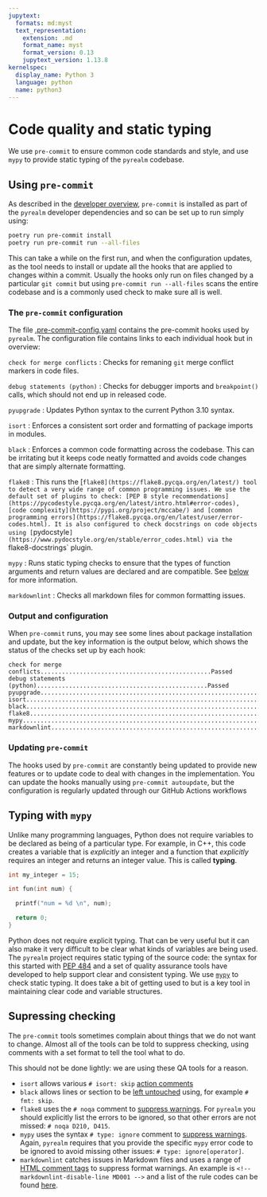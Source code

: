 ```yaml
---
jupytext:
  formats: md:myst
  text_representation:
    extension: .md
    format_name: myst
    format_version: 0.13
    jupytext_version: 1.13.8
kernelspec:
  display_name: Python 3
  language: python
  name: python3
---
```


# Code quality and static typing

We use `pre-commit` to ensure common code standards and style, and use `mypy` to provide
static typing of the `pyrealm` codebase.

## Using `pre-commit`

As described in the [developer overview](./overview.md), `pre-commit` is installed as
part of the `pyrealm` developer dependencies and so can be set up to run simply using:

```sh
poetry run pre-commit install
poetry run pre-commit run --all-files
```

This can take a while on the first run, and when the configuration updates, as the tool
needs to install or update all the hooks that are applied to changes within a commit.
Usually the hooks only run on files changed by a particular `git commit` but using
`pre-commit run --all-files` scans the entire codebase and is a commonly used check to
make sure all is well.

### The `pre-commit` configuration

The file
[.pre-commit-config.yaml](https://github.com/ImperialCollegeLondon/pyrealm/blob/develop/.pre-commit-config.yaml)
contains the pre-commit hooks used by `pyrealm`. The configuration file contains links
to each individual hook but in overview:

`check for merge conflicts`
: Checks for remaning `git` merge conflict markers in code files.

`debug statements (python)`
: Checks for debugger imports and `breakpoint()` calls, which should not end up in
released code.

`pyupgrade`
: Updates Python syntax to the current Python 3.10 syntax.

`isort`
: Enforces a consistent sort order and formatting of package imports in modules.

`black`
: Enforces a common code formatting across the codebase. This can be irritating but it
keeps code neatly formatted and avoids code changes that are simply alternate
formatting.

`flake8`
: This runs the [`flake8](https://flake8.pycqa.org/en/latest/) tool to detect a very
wide range of common programming issues. We use the default set of plugins to check: [PEP
8 style
recommendations](https://pycodestyle.pycqa.org/en/latest/intro.html#error-codes), [code
complexity](https://pypi.org/project/mccabe/) and [common programming
errors](https://flake8.pycqa.org/en/latest/user/error-codes.html). It is also configured
to check docstrings on code objects using
[`pydocstyle`](https://www.pydocstyle.org/en/stable/error_codes.html) via the
`flake8-docstrings` plugin.

`mypy`
: Runs static typing checks to ensure that the types of function arguments and return
values are declared and are compatible. See [below](#typing-with-mypy) for more
information.

`markdownlint`
: Checks all markdown files for common formatting issues.

### Output and configuration

When `pre-commit` runs, you may see some lines about package installation and update,
but the key information is the output below, which shows the status of the checks set up
by each hook:

```text
check for merge conflicts................................................Passed
debug statements (python)................................................Passed
pyupgrade................................................................Passed
isort....................................................................Passed
black....................................................................Passed
flake8...................................................................Passed
mypy.....................................................................Passed
markdownlint.............................................................Passed
```

### Updating `pre-commit`

The hooks used by `pre-commit` are constantly being updated to provide new features or
to update code to deal with changes in the implementation. You can update the hooks
manually using `pre-commit autoupdate`, but the configuration is regularly updated
through our GitHub Actions workflows

## Typing with `mypy`

Unlike many programming languages, Python does not require variables to be declared as
being of a particular type. For example, in C++, this code creates a variable that is
_explicitly_ an integer and a function that _explicitly_ requires an integer and returns
an integer value. This is called **typing**.

```c++
int my_integer = 15;

int fun(int num) {

  printf("num = %d \n", num);

  return 0;
}
```

Python does not require explicit typing. That can be very useful but it can also make it
very difficult to be clear what kinds of variables are being used. The `pyrealm` project
requires static typing of the source code: the syntax for this started with [PEP
484](https://peps.python.org/pep-0484/) and a set of quality assurance tools have
developed to help support clear and consistent typing. We use
[`mypy`](https://mypy.readthedocs.io/en/stable/) to check static typing. It does take a
bit of getting used to but is a key tool in maintaining clear code and variable
structures.

## Supressing checking

The `pre-commit` tools sometimes complain about things that we do not want to change.
Almost all of the tools can be told to suppress checking, using comments with a set
format to tell the tool what to do.

This should not be done lightly: we are using these QA tools for a reason.

* `isort` allows various `# isort: skip` [action comments](https://pycqa.github.io/isort/docs/configuration/action_comments.html)
* `black` allows lines or section to be [left
  untouched](https://black.readthedocs.io/en/stable/usage_and_configuration/the_basics.html#ignoring-sections)
  using, for example `# fmt: skip`.
* `flake8` uses the `# noqa` comment to [suppress
  warnings](https://flake8.pycqa.org/en/3.0.1/user/ignoring-errors.html#in-line-ignoring-errors).
  For `pyrealm` you should  explicitly list the errors to be ignored, so that other
  errors are not missed: `# noqa D210, D415`.
* `mypy` uses the syntax `# type: ignore` comment to [suppress
  warnings](https://mypy.readthedocs.io/en/stable/error_codes.html#silencing-errors-based-on-error-codes).
  Again, `pyrealm` requires that you provide the specific `mypy` error code to be
  ignored to avoid missing other issues:  `# type: ignore[operator]`.
* `markdownlint` catches issues in Markdown files and uses a range of [HTML comment
  tags](https://github.com/DavidAnson/markdownlint?tab=readme-ov-file#configuration) to
  suppress format warnings. An example is `<!-- markdownlint-disable-line MD001 -->` and
  a list of the rule codes can be found
  [here](https://github.com/DavidAnson/markdownlint/blob/main/doc/Rules.md).
